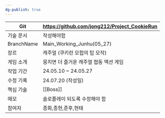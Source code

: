 ```yaml
---
dg-publish: true
---
```


| Git        | https://github.com/jong212/Project_CookieRun |
| ---------- | -------------------------------------------- |
| 기술 문서      | 작성해야함                                        |
| BranchName | Main_Working_Junhu(05_27)                    |
| 장르         | 캐주얼 (쿠키런 모헙의 탑 모작)                           |
| 게임 소개      | 뭉치면 더 즐거운 캐주얼 협동 액션 게임                       |
| 작업 기간      | 24.05.10 ~ 24.05.27                          |
| 수정 기록      | 24.07.20 (작성일)                               |
| 핵심 기술      | [[Boss]]                                     |
| 메모         | 솔로플레이 되도록 수정해야 함                             |
| 참여자        | 종화,종현,준후,현태                                  |